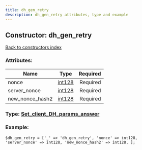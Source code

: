 ```yaml
---
title: dh_gen_retry
description: dh_gen_retry attributes, type and example
---
```

## Constructor: dh\_gen\_retry  
[Back to constructors index](index.md)



### Attributes:

| Name     |    Type       | Required |
|----------|:-------------:|---------:|
|nonce|[int128](../types/int128.md) | Required|
|server\_nonce|[int128](../types/int128.md) | Required|
|new\_nonce\_hash2|[int128](../types/int128.md) | Required|



### Type: [Set\_client\_DH\_params\_answer](../types/Set_client_DH_params_answer.md)


### Example:

```
$dh_gen_retry = ['_' => 'dh_gen_retry', 'nonce' => int128, 'server_nonce' => int128, 'new_nonce_hash2' => int128, ];
```